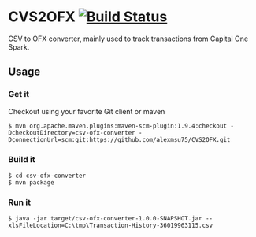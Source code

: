 # CVS2OFX [![Build Status](https://travis-ci.org/alexmsu75/CVS2OFX.svg?branch=master)](https://travis-ci.org/salexmsu75/CVS2OFX)
CSV to OFX converter, mainly used to track transactions from Capital One Spark.

## Usage

### Get it
Checkout using your favorite Git client or maven

``$ mvn org.apache.maven.plugins:maven-scm-plugin:1.9.4:checkout -DcheckoutDirectory=csv-ofx-converter -DconnectionUrl=scm:git:https://github.com/alexmsu75/CVS2OFX.git``

### Build it

```
$ cd csv-ofx-converter
$ mvn package
```

### Run it

```
$ java -jar target/csv-ofx-converter-1.0.0-SNAPSHOT.jar --xlsFileLocation=C:\tmp\Transaction-History-36019963115.csv
```